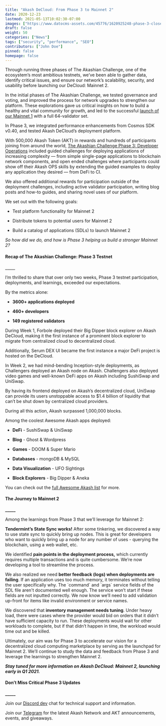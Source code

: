 ```yaml
---
title: "Akash DeCloud: From Phase 3 to Mainnet 2"
date: 2020-12-23
lastmod: 2021-05-13T10:02:30-07:00
images: ["https://www.datocms-assets.com/45776/1620925248-phase-3-close-twitter.png"]
draft: false
weight: 50
categories: ["News"]
tags: ["security", "performance", "SEO"]
contributors: ["John Doe"]
pinned: false
homepage: false
---
```

  
Through running three phases of The Akashian Challenge, one of the ecosystem’s most ambitious testnets, we’ve been able to gather data, identify critical issues, and ensure our network’s scalability, security, and usability before launching our DeCloud: Mainnet 2.   

In the initial phases of The Akashian Challenge, we tested governance and voting, and improved the process for network upgrades to strengthen our platform. These explorations gave us critical insights on how to build a healthy and vital community for growth, and led to the successful [launch of our Mainnet 1](https://akash.network/blog/announcing-akash-mainnet-live-and-bitmax-ieo/) with a full 64-validator set.  

In Phase 3, we integrated performance enhancements from Cosmos SDK v0.40, and tested Akash DeCloud’s deployment platform.   

With 500,000 Akash Token (AKT) in rewards and hundreds of participants joining from around the world, [The Akashian Challenge Phase 3: Developer Operations](https://akash.network/blog/the-akashian-challenge-phase-3-rewards-overview/) included guided challenges for deploying applications of increasing complexity — from simple single-page applications to blockchain network components, and open ended challenges where participants could show off their Akash OPS skills by extending the guided examples to deploy any application they desired — from DeFi to CI.  

We also offered additional rewards for participation outside of the deployment challenges, including active validator participation, writing blog posts and how-to guides, and sharing novel uses of our platform.  

We set out with the following goals:

*   Test platform functionality for Mainnet 2
    
*   Distribute tokens to potential users for Mainnet 2
    
*   Build a catalog of applications (SDLs) to launch Mainnet 2
    

_So how did we do, and how is Phase 3 helping us build a stronger Mainnet 2?_

#### **Recap of The Akashian Challenge: Phase 3 Testnet**  
\_\_\_\_\_

I’m thrilled to share that over only two weeks, Phase 3 testnet participation, deployments, and learnings, exceeded our expectations.  

By the metrics alone:

*   **3600+ applications deployed**
    
*   **460+ developers**
    
*   **149 registered validators**
    

During Week 1, Forbole deployed their Big Dipper block explorer on Akash DeCloud, making it the first instance of a prominent block explorer to migrate from centralized cloud to decentralized cloud. 

Additionally, Serum DEX UI became the first instance a major DeFi project is hosted on the DeCloud.

In Week 2, we had mind-bending Inception-style deployments, as Challengers deployed an Akash node on Akash. Challengers also deployed video games and well-known DeFi apps on Akash including SushiSwap and UniSwap.

By having its frontend deployed on Akash’s decentralized cloud, UniSwap can provide its users unstoppable access to $1.4 billion of liquidity that can’t be shut down by centralized cloud providers.  
  
During all this action, Akash surpassed 1,000,000 blocks.  

Among the coolest Awesome Akash apps deployed:

*   **DeFi** - SushiSwap & UniSwap
    
*   **Blog** - Ghost & Wordpress
    
*   **Games** - DOOM & Super Mario
    
*   **Databases** - mongoDB & MySQL
    
*   **Data Visualization** - UFO Sightings
    
*   **Block Explorers** - Big Dipper & Aneka
    

You can check out the [full Awesome Akash list](https://github.com/ovrclk/awesome-akash) for more.

#### **The Journey to Mainnet 2**  
**\_\_\_\_\_**

Among the learnings from Phase 3 that we’ll leverage for Mainnet 2:  

**Tendermint’s State Sync works!** After some tinkering, we discovered a way to use state sync to quickly bring up nodes. This is great for developers who want to quickly bring up a node for any number of uses - querying the blockchain, using a web wallet, etc.  

We identified **pain points in the deployment process,** which currently requires multiple transactions and is quite cumbersome. We’re now developing a tool to streamline the process.  

We also realized we need **better feedback (logs) when deployments are failing**. If an application uses too much memory, it terminates without telling the user specifically why. The \`command\` and \`args\` service fields of the SDL file aren't documented well enough. The service won’t start if these fields are not inputted correctly. We now know we’ll need to add validation up-front for items like invalid environment or service names.  

We discovered that **inventory management needs tuning**. Under heavy load, there were cases where the provider would bid on orders that it didn’t have sufficient capacity to run. These deployments would wait for other workloads to complete, but if that didn’t happen in time, the workload would time out and be killed.  

Ultimately, our aim was for Phase 3 to accelerate our vision for a decentralized cloud computing marketplace by serving as the launchpad for Mainnet 2. We’ll continue to study the data and feedback from Phase 3 and leverage the learnings to strengthen Mainnet 2.  

_**Stay tuned for more information on Akash DeCloud: Mainnet 2, launching early in Q1 2021.**_  

#### **Don’t Miss Critical Phase 3 Updates**  
**\_\_\_\_\_**

Join our [Discord dev](https://discord.akash.network/) chat for technical support and information.

Join our [Telegram](https://t.me/AkashNW) for the latest Akash Network and AKT announcements, events, and giveaways.